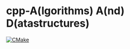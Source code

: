 <h1>cpp-A(lgorithms) A(nd) D(atastructures)</h1>

[![CMake](https://github.com/jokk-itu/cpp-AAD/actions/workflows/main.yml/badge.svg)](https://github.com/jokk-itu/cpp-AAD/actions/workflows/main.yml)
